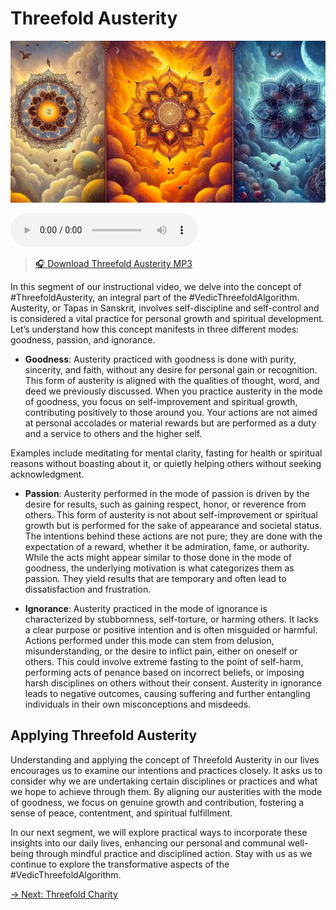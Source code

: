 # Threefold Austerity

![Threefold Austerity](../img/ins-threefold-austerity.png)

<audio src="https://indra.team/audio/indra/threefold-austerity.mp3" controls></audio>

> [🎧 Download Threefold Austerity MP3](https://indra.team/audio/indra/threefold-austerity.mp3)

In this segment of our instructional video, we delve into the concept of #ThreefoldAusterity, an integral part of the #VedicThreefoldAlgorithm. Austerity, or Tapas in Sanskrit, involves self-discipline and self-control and is considered a vital practice for personal growth and spiritual development. Let’s understand how this concept manifests in three different modes: goodness, passion, and ignorance.

  - **Goodness**: Austerity practiced with goodness is done with purity, sincerity, and faith, without any desire for personal gain or recognition. This form of austerity is aligned with the qualities of thought, word, and deed we previously discussed. When you practice austerity in the mode of goodness, you focus on self-improvement and spiritual growth, contributing positively to those around you. Your actions are not aimed at personal accolades or material rewards but are performed as a duty and a service to others and the higher self.

  Examples include meditating for mental clarity, fasting for health or spiritual reasons without boasting about it, or quietly helping others without seeking acknowledgment.

  - **Passion**: Austerity performed in the mode of passion is driven by the desire for results, such as gaining respect, honor, or reverence from others. This form of austerity is not about self-improvement or spiritual growth but is performed for the sake of appearance and societal status. The intentions behind these actions are not pure; they are done with the expectation of a reward, whether it be admiration, fame, or authority. While the acts might appear similar to those done in the mode of goodness, the underlying motivation is what categorizes them as passion. They yield results that are temporary and often lead to dissatisfaction and frustration.

  - **Ignorance**: Austerity practiced in the mode of ignorance is characterized by stubbornness, self-torture, or harming others. It lacks a clear purpose or positive intention and is often misguided or harmful. Actions performed under this mode can stem from delusion, misunderstanding, or the desire to inflict pain, either on oneself or others. This could involve extreme fasting to the point of self-harm, performing acts of penance based on incorrect beliefs, or imposing harsh disciplines on others without their consent. Austerity in ignorance leads to negative outcomes, causing suffering and further entangling individuals in their own misconceptions and misdeeds.

## Applying Threefold Austerity

Understanding and applying the concept of Threefold Austerity in our lives encourages us to examine our intentions and practices closely. It asks us to consider why we are undertaking certain disciplines or practices and what we hope to achieve through them. By aligning our austerities with the mode of goodness, we focus on genuine growth and contribution, fostering a sense of peace, contentment, and spiritual fulfillment.

In our next segment, we will explore practical ways to incorporate these insights into our daily lives, enhancing our personal and communal well-being through mindful practice and disciplined action. Stay with us as we continue to explore the transformative aspects of the #VedicThreefoldAlgorithm.

[→ Next: Threefold Charity](threefold-charity.md)
